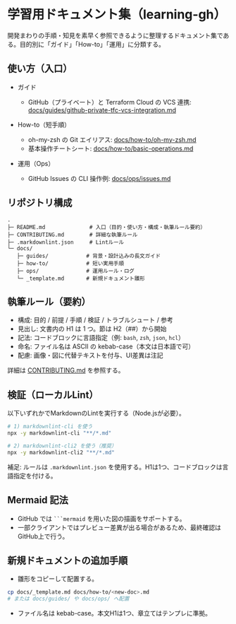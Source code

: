 # 学習用ドキュメント集（learning-gh）

開発まわりの手順・知見を素早く参照できるように整理するドキュメント集である。目的別に「ガイド」「How-to」「運用」に分類する。

## 使い方（入口）

- ガイド
  - GitHub（プライベート）と Terraform Cloud の VCS 連携: [docs/guides/github-private-tfc-vcs-integration.md](docs/guides/github-private-tfc-vcs-integration.md)

- How-to（短手順）
  - oh-my-zsh の Git エイリアス: [docs/how-to/oh-my-zsh.md](docs/how-to/oh-my-zsh.md)
  - 基本操作チートシート: [docs/how-to/basic-operations.md](docs/how-to/basic-operations.md)

- 運用（Ops）
  - GitHub Issues の CLI 操作例: [docs/ops/issues.md](docs/ops/issues.md)

## リポジトリ構成

```
.
├─ README.md              # 入口（目的・使い方・構成・執筆ルール要約）
├─ CONTRIBUTING.md        # 詳細な執筆ルール
├─ .markdownlint.json     # Lintルール
└─ docs/
   ├─ guides/            # 背景・設計込みの長文ガイド
   ├─ how-to/            # 短い実用手順
   ├─ ops/               # 運用ルール・ログ
   └─ _template.md       # 新規ドキュメント雛形
```

## 執筆ルール（要約）

- 構成: 目的 / 前提 / 手順 / 検証 / トラブルシュート / 参考
- 見出し: 文書内の H1 は 1 つ。節は H2（##）から開始
- 記法: コードブロックに言語指定（例: `bash`, `zsh`, `json`, `hcl`）
- 命名: ファイル名は ASCII の kebab-case（本文は日本語で可）
- 配慮: 画像・図に代替テキストを付与、UI差異は注記

詳細は [CONTRIBUTING.md](CONTRIBUTING.md) を参照する。

## 検証（ローカルLint）

以下いずれかでMarkdownのLintを実行する（Node.jsが必要）。

```bash
# 1) markdownlint-cli を使う
npx -y markdownlint-cli "**/*.md"

# 2) markdownlint-cli2 を使う（推奨）
npx -y markdownlint-cli2 "**/*.md"
```

補足: ルールは `.markdownlint.json` を使用する。H1は1つ、コードブロックは言語指定を付ける。

## Mermaid 記法

- GitHub では ` ```mermaid ` を用いた図の描画をサポートする。
- 一部クライアントではプレビュー差異が出る場合があるため、最終確認はGitHub上で行う。

## 新規ドキュメントの追加手順

- 雛形をコピーして配置する。

```bash
cp docs/_template.md docs/how-to/<new-doc>.md
# または docs/guides/ や docs/ops/ へ配置
```

- ファイル名は kebab-case。本文H1は1つ、章立てはテンプレに準拠。

